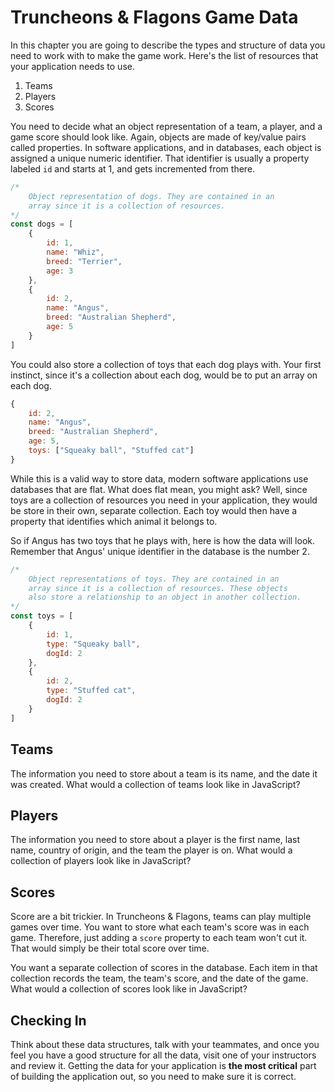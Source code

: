 # Truncheons &amp; Flagons Game Data

In this chapter you are going to describe the types and structure of data you need to work with to make the game work. Here's the list of resources that your application needs to use.

1. Teams
1. Players
1. Scores

You need to decide what an object representation of a team, a player, and a game score should look like. Again, objects are made of key/value pairs called properties. In software applications, and in databases, each object is assigned a unique numeric identifier. That identifier is usually a property labeled `id` and starts at 1, and gets incremented from there.

```js
/*
    Object representation of dogs. They are contained in an
    array since it is a collection of resources.
*/
const dogs = [
    {
        id: 1,
        name: "Whiz",
        breed: "Terrier",
        age: 3
    },
    {
        id: 2,
        name: "Angus",
        breed: "Australian Shepherd",
        age: 5
    }
]
```

You could also store a collection of toys that each dog plays with. Your first instinct, since it's a collection about each dog, would be to put an array on each dog.

```js
{
    id: 2,
    name: "Angus",
    breed: "Australian Shepherd",
    age: 5,
    toys: ["Squeaky ball", "Stuffed cat"]
}
```

While this is a valid way to store data, modern software applications use databases that are flat. What does flat mean, you might ask? Well, since toys are a collection of resources you need in your application, they would be store in their own, separate collection. Each toy would then have a property that identifies which animal it belongs to.

So if Angus has two toys that he plays with, here is how the data will look. Remember that Angus' unique identifier in the database is the number 2.

```js
/*
    Object representations of toys. They are contained in an
    array since it is a collection of resources. These objects
    also store a relationship to an object in another collection.
*/
const toys = [
    {
        id: 1,
        type: "Squeaky ball",
        dogId: 2
    },
    {
        id: 2,
        type: "Stuffed cat",
        dogId: 2
    }
]
```

## Teams

The information you need to store about a team is its name, and the date it was created. What would a collection of teams look like in JavaScript?

## Players

The information you need to store about a player is the first name, last name, country of origin, and the team the player is on. What would a collection of players look like in JavaScript?

## Scores

Score are a bit trickier. In Truncheons &amp; Flagons, teams can play multiple games over time. You want to store what each team's score was in each game. Therefore, just adding a `score` property to each team won't cut it. That would simply be their total score over time.

You want a separate collection of scores in the database. Each item in that collection records the team, the team's score, and the date of the game.  What would a collection of scores look like in JavaScript?

## Checking In

Think about these data structures, talk with your teammates, and once you feel you have a good structure for all the data, visit one of your instructors and review it. Getting the data for your application is **the most critical** part of building the application out, so you need to make sure it is correct.
